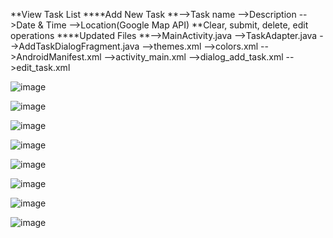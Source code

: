 **View Task List
****Add New Task
**-->Task name
-->Description
-->Date & Time
-->Location(Google Map API)
**Clear, submit, delete, edit operations
****Updated Files
**-->MainActivity.java
-->TaskAdapter.java
-->AddTaskDialogFragment.java
-->themes.xml
-->colors.xml
-->AndroidManifest.xml
-->activity_main.xml
-->dialog_add_task.xml
-->edit_task.xml

![image](https://github.com/user-attachments/assets/2b51c998-bdd9-4ca8-bf96-b709f28db64a)

![image](https://github.com/user-attachments/assets/a70e7996-d3e6-4e3a-b47f-b70cd4b2c938)

![image](https://github.com/user-attachments/assets/7ba8a3d5-0ef1-4ad6-a19d-ca05dc1dcd72)

![image](https://github.com/user-attachments/assets/96d5aef3-eeb5-4022-9b61-42c8cd05f205)

![image](https://github.com/user-attachments/assets/b211e416-421f-40c4-9136-a6e2983b4e0a)

![image](https://github.com/user-attachments/assets/26f4385a-e8b5-401c-ab47-5bf4682a0e78)

![image](https://github.com/user-attachments/assets/3eeb8946-e643-479f-b62a-71049a25e91b)

![image](https://github.com/user-attachments/assets/b14a76e9-5e44-4b25-a6f3-de2837047d01)





